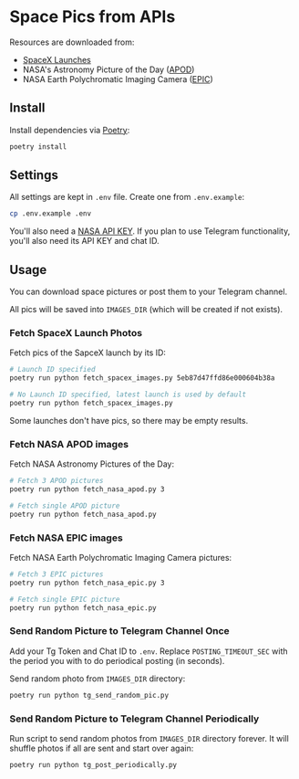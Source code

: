 # Space Pics from APIs
Resources are downloaded from:

- [SpaceX Launches](https://github.com/r-spacex/SpaceX-API)
- NASA's Astronomy Picture of the Day ([APOD](https://api.nasa.gov/#apod))
- NASA Earth Polychromatic Imaging Camera ([EPIC](https://api.nasa.gov/#epic))

## Install
Install dependencies via [Poetry](https://python-poetry.org):

```sh
poetry install
```

## Settings
All settings are kept in `.env` file. Create one from `.env.example`:

```sh
cp .env.example .env
```

You'll also need a [NASA API KEY](https://api.nasa.gov/#signUp). If you plan to use Telegram functionality, you'll also need its API KEY and chat ID.

## Usage
You can download space pictures or post them to your Telegram channel.

All pics will be saved into `IMAGES_DIR` (which will be created if not exists).

### Fetch SpaceX Launch Photos
Fetch pics of the SapceX launch by its ID:

```sh
# Launch ID specified
poetry run python fetch_spacex_images.py 5eb87d47ffd86e000604b38a

# No Launch ID specified, latest launch is used by default
poetry run python fetch_spacex_images.py
```

Some launches don't have pics, so there may be empty results.

### Fetch NASA APOD images
Fetch NASA Astronomy Pictures of the Day:

```sh
# Fetch 3 APOD pictures
poetry run python fetch_nasa_apod.py 3

# Fetch single APOD picture
poetry run python fetch_nasa_apod.py
```

### Fetch NASA EPIC images
Fetch NASA Earth Polychromatic Imaging Camera pictures:

```sh
# Fetch 3 EPIC pictures
poetry run python fetch_nasa_epic.py 3

# Fetch single EPIC picture
poetry run python fetch_nasa_epic.py
```

### Send Random Picture to Telegram Channel Once
Add your Tg Token and Chat ID to `.env`. Replace `POSTING_TIMEOUT_SEC` with the period you with to do periodical posting (in seconds).

Send random photo from `IMAGES_DIR` directory:

```sh
poetry run python tg_send_random_pic.py
```

### Send Random Picture to Telegram Channel Periodically
Run script to send random photos from `IMAGES_DIR` directory forever. It will shuffle photos if all are sent and start over again:

```sh
poetry run python tg_post_periodically.py
```
